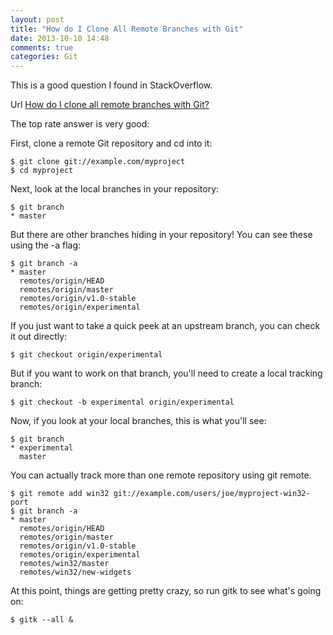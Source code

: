 ```yaml
---
layout: post
title: "How do I Clone All Remote Branches with Git"
date: 2013-10-10 14:48
comments: true
categories: Git
---
```


<!-- more -->

This is a good question I found in StackOverflow.

Url [How do I clone all remote branches with Git?](http://stackoverflow.com/questions/67699/how-do-i-clone-all-remote-branches-with-gite)

The top rate answer is very good:

First, clone a remote Git repository and cd into it:

	$ git clone git://example.com/myproject
	$ cd myproject

Next, look at the local branches in your repository:

	$ git branch
	* master

But there are other branches hiding in your repository! You can see these using the -a flag:

	$ git branch -a
	* master
	  remotes/origin/HEAD
	  remotes/origin/master
	  remotes/origin/v1.0-stable
	  remotes/origin/experimental

If you just want to take a quick peek at an upstream branch, you can check it out directly:

	$ git checkout origin/experimental

But if you want to work on that branch, you'll need to create a local tracking branch:

	$ git checkout -b experimental origin/experimental

Now, if you look at your local branches, this is what you'll see:

	$ git branch
	* experimental
	  master

You can actually track more than one remote repository using git remote.

	$ git remote add win32 git://example.com/users/joe/myproject-win32-port
	$ git branch -a
	* master
	  remotes/origin/HEAD
	  remotes/origin/master
	  remotes/origin/v1.0-stable
	  remotes/origin/experimental
	  remotes/win32/master
	  remotes/win32/new-widgets

At this point, things are getting pretty crazy, so run gitk to see what's going on:

	$ gitk --all &
